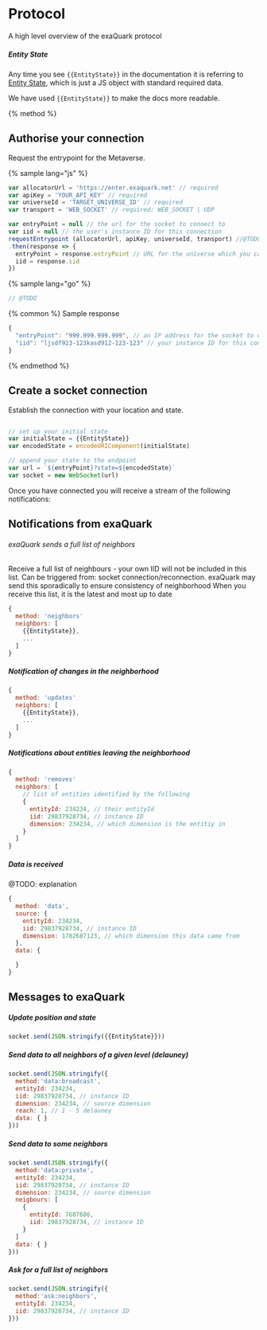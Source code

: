 
# Protocol

A high level overview of the exaQuark protocol


##### Entity State


Any time you see `{{EntityState}}` in the documentation it is referring to [Entity State](entity-state.md), which is just a JS object with standard required data.

We have used `{{EntityState}}` to make the docs more readable.


{% method %}
## Authorise your connection

Request the entrypoint for the Metaverse.

{% sample lang="js" %}

```js
var allocatorUrl = 'https://enter.exaquark.net' // required
var apiKey = 'YOUR_API_KEY' // required
var universeId = 'TARGET_UNIVERSE_ID' // required
var transport = 'WEB_SOCKET' // required: WEB_SOCKET | UDP

var entryPoint = null // the url for the socket to connect to
var iid = null // the user's instance ID for this connection
requestEntrypoint (allocatorUrl, apiKey, universeId, transport) //@TODO, change this into native JS
.then(response => {
  entryPoint = response.entryPoint // URL for the universe which you can use to establish a socket connection
  iid = response.iid
})
```

{% sample lang="go" %}

```go
// @TODO
```

{% common %}
Sample response

```js
{
  "entryPoint": "999.999.999.999", // an IP address for the socket to connect to
  "iid": "ljsdf923-123kasd912-123-123" // your instance ID for this connection
}
```
{% endmethod %}



## Create a socket connection

Establish the connection with your location and state.

```javascript

// set up your initial state
var initialState = {{EntityState}}
var encodedState = encodeURIComponent(initialState)

// append your state to the endpoint
var url = `${entryPoint}?state=${encodedState}`
var socket = new WebSocket(url)
```

Once you have connected you will receive a stream of the following notifications:

## Notifications from exaQuark


###### exaQuark sends a full list of neighbors

Receive a full list of neighbours - your own IID will not be included in this list. Can be triggered from: socket connection/reconnection. exaQuark may send this sporadically to ensure consistency of neighborhood
When you receive this list, it is the latest and most up to date


```javascript
{
  method: 'neighbors'
  neighbors: [
    {{EntityState}},
    ...
  ]
}

```


##### Notification of changes in the neighborhood


```javascript
{
  method: 'updates'
  neighbors: [
    {{EntityState}},
    ...
  ]
}
```

##### Notifications about entities leaving the neighborhood

```javascript
{
  method: 'removes'
  neighbors: [
    // list of entities identified by the following
    {
      entityId: 234234, // their entityId
      iid: 29837928734, // instance ID
      dimension: 234234, // which dimension is the entitiy in
    }
  ]
}
```

##### Data is received

@TODO: explanation

```javascript
{
  method: 'data',
  source: {
    entityId: 234234,
    iid: 29837928734, // instance ID
    dimension: 1782687123, // which dimension this data came from
  },
  data: {

  }
}
```

## Messages to exaQuark

##### Update position and state

```javascript
socket.send(JSON.stringify({{EntityState}}))
```

##### Send data to all neighbors of a given level (delauney)

```javascript
socket.send(JSON.stringify({
  method:'data:broadcast',
  entityId: 234234,
  iid: 29837928734, // instance ID
  dimension: 234234, // source dimension
  reach: 1, // 1 - 5 delauney
  data: { }
}))
```

##### Send data to some neighbors

```javascript
socket.send(JSON.stringify({
  method:'data:private',
  entityId: 234234,
  iid: 29837928734, // instance ID
  dimension: 234234, // source dimension
  neigbours: [
    {
      entityId: 7687686,
      iid: 29837928734, // instance ID
    }
  ]
  data: { }
}))
```


##### Ask for a full list of neighbors

```javascript
socket.send(JSON.stringify({
  method:'ask:neighbors',
  entityId: 234234,
  iid: 29837928734, // instance ID
}))
```
